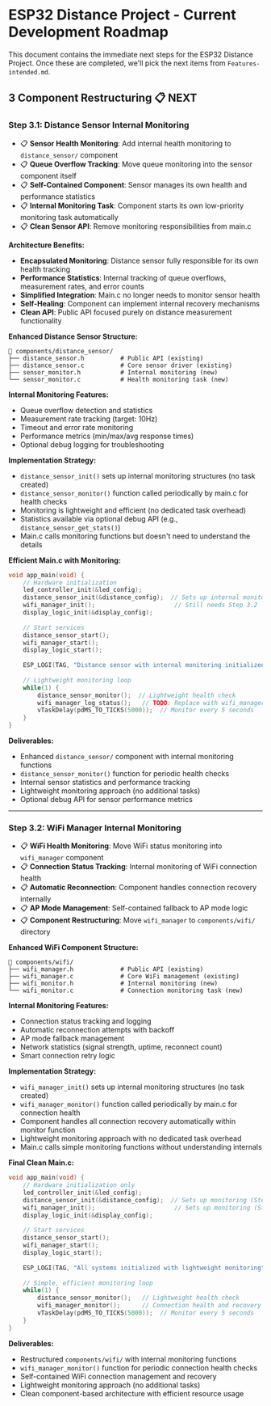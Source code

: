 # ESP32 Distance Project - Current Development Roadmap

This document contains the immediate next steps for the ESP32 Distance Project. Once these are completed, we'll pick the next items from `Features-intended.md`.



## 3 Component Restructuring 📋 **NEXT**

### Step 3.1: Distance Sensor Internal Monitoring
- 📋 **Sensor Health Monitoring**: Add internal health monitoring to `distance_sensor/` component
- 📋 **Queue Overflow Tracking**: Move queue monitoring into the sensor component itself
- 📋 **Self-Contained Component**: Sensor manages its own health and performance statistics
- 📋 **Internal Monitoring Task**: Component starts its own low-priority monitoring task automatically
- 📋 **Clean Sensor API**: Remove monitoring responsibilities from main.c

**Architecture Benefits:**
- **Encapsulated Monitoring**: Distance sensor fully responsible for its own health tracking
- **Performance Statistics**: Internal tracking of queue overflows, measurement rates, and error counts
- **Simplified Integration**: Main.c no longer needs to monitor sensor health
- **Self-Healing**: Component can implement internal recovery mechanisms
- **Clean API**: Public API focused purely on distance measurement functionality

**Enhanced Distance Sensor Structure:**
```
📁 components/distance_sensor/
├── distance_sensor.h          # Public API (existing)
├── distance_sensor.c          # Core sensor driver (existing)
├── sensor_monitor.h           # Internal monitoring (new)
└── sensor_monitor.c           # Health monitoring task (new)
```

**Internal Monitoring Features:**
- Queue overflow detection and statistics
- Measurement rate tracking (target: 10Hz)
- Timeout and error rate monitoring
- Performance metrics (min/max/avg response times)
- Optional debug logging for troubleshooting

**Implementation Strategy:**
- `distance_sensor_init()` sets up internal monitoring structures (no task created)
- `distance_sensor_monitor()` function called periodically by main.c for health checks
- Monitoring is lightweight and efficient (no dedicated task overhead)
- Statistics available via optional debug API (e.g., `distance_sensor_get_stats()`)
- Main.c calls monitoring functions but doesn't need to understand the details

**Efficient Main.c with Monitoring:**
```c
void app_main(void) {
    // Hardware initialization
    led_controller_init(&led_config);
    distance_sensor_init(&distance_config);  // Sets up internal monitoring
    wifi_manager_init();                      // Still needs Step 3.2
    display_logic_init(&display_config);
    
    // Start services
    distance_sensor_start();
    wifi_manager_start();
    display_logic_start();
    
    ESP_LOGI(TAG, "Distance sensor with internal monitoring initialized");
    
    // Lightweight monitoring loop
    while(1) {
        distance_sensor_monitor();  // Lightweight health check
        wifi_manager_log_status();   // TODO: Replace with wifi_manager_monitor() in Step 3.2
        vTaskDelay(pdMS_TO_TICKS(5000));  // Monitor every 5 seconds
    }
}
```

**Deliverables:**
- Enhanced `distance_sensor/` component with internal monitoring functions
- `distance_sensor_monitor()` function for periodic health checks
- Internal sensor statistics and performance tracking
- Lightweight monitoring approach (no additional tasks)
- Optional debug API for sensor performance metrics

---

### Step 3.2: WiFi Manager Internal Monitoring
- 📋 **WiFi Health Monitoring**: Move WiFi status monitoring into `wifi_manager` component
- 📋 **Connection Status Tracking**: Internal monitoring of WiFi connection health
- 📋 **Automatic Reconnection**: Component handles connection recovery internally
- 📋 **AP Mode Management**: Self-contained fallback to AP mode logic
- 📋 **Component Restructuring**: Move `wifi_manager` to `components/wifi/` directory

**Enhanced WiFi Component Structure:**
```
📁 components/wifi/
├── wifi_manager.h             # Public API (existing)
├── wifi_manager.c             # Core WiFi management (existing)
├── wifi_monitor.h             # Internal monitoring (new)
└── wifi_monitor.c             # Connection monitoring task (new)
```

**Internal Monitoring Features:**
- Connection status tracking and logging
- Automatic reconnection attempts with backoff
- AP mode fallback management
- Network statistics (signal strength, uptime, reconnect count)
- Smart connection retry logic

**Implementation Strategy:**
- `wifi_manager_init()` sets up internal monitoring structures (no task created)
- `wifi_manager_monitor()` function called periodically by main.c for connection health
- Component handles all connection recovery automatically within monitor function
- Lightweight monitoring approach with no dedicated task overhead
- Main.c calls simple monitoring functions without understanding internals

**Final Clean Main.c:**
```c
void app_main(void) {
    // Hardware initialization only
    led_controller_init(&led_config);
    distance_sensor_init(&distance_config);  // Sets up monitoring (Step 3.1)
    wifi_manager_init();                      // Sets up monitoring (Step 3.2)
    display_logic_init(&display_config);
    
    // Start services
    distance_sensor_start();
    wifi_manager_start();
    display_logic_start();
    
    ESP_LOGI(TAG, "All systems initialized with lightweight monitoring");
    
    // Simple, efficient monitoring loop
    while(1) {
        distance_sensor_monitor();   // Lightweight health check
        wifi_manager_monitor();      // Connection health and recovery
        vTaskDelay(pdMS_TO_TICKS(5000));  // Monitor every 5 seconds
    }
}
```

**Deliverables:**
- Restructured `components/wifi/` with internal monitoring functions
- `wifi_manager_monitor()` function for periodic connection health checks
- Self-contained WiFi connection management and recovery
- Lightweight monitoring approach (no additional tasks)
- Clean component-based architecture with efficient resource usage

